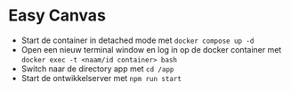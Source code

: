 # Easy Canvas

* Start de container in detached mode met `docker compose up -d`
* Open een nieuw terminal window en log in op de docker container met `docker exec -t <naam/id container> bash`
* Switch naar de directory app met `cd /app`
* Start de ontwikkelserver met `npm run start`
